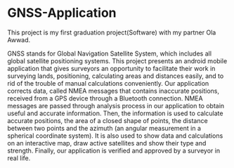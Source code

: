 # GNSS-Application

This project is my first graduation project(Software) with my partner Ola Awwad.

GNSS stands for Global Navigation Satellite System, which includes all global satellite positioning systems. This project presents an android mobile application that gives surveyors an opportunity to facilitate their work in surveying lands, positioning, calculating areas and distances easily, and to rid of the trouble of manual calculations conveniently.
Our application corrects data, called NMEA messages that contains inaccurate positions, received from a GPS device through a Bluetooth connection. NMEA messages are passed through analysis process in our application to obtain useful and accurate information. Then, the information is used to calculate accurate positions, the area of a closed shape of points, the distance between two points and the azimuth (an angular measurement in a spherical coordinate system). It is also used to show data and calculations on an interactive map, draw active satellites and show their type and strength. Finally, our application is verified and approved by a surveyor in real life.
